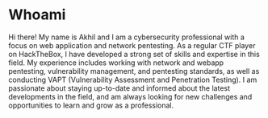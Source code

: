 # Whoami

Hi there! My name is Akhil and I am a cybersecurity professional with a focus on web application and network pentesting. As a regular CTF player on HackTheBox, I have developed a strong set of skills and expertise in this field. My experience includes working with network and webapp pentesting, vulnerability management, and pentesting standards, as well as conducting VAPT (Vulnerability Assessment and Penetration Testing). I am passionate about staying up-to-date and informed about the latest developments in the field, and am always looking for new challenges and opportunities to learn and grow as a professional.
